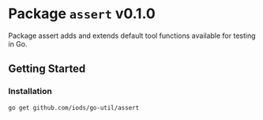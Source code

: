 Package `assert` v0.1.0
=======================

Package assert adds and extends default tool functions available for testing in Go.


Getting Started
---------------

### Installation

```shell
go get github.com/iods/go-util/assert
```


